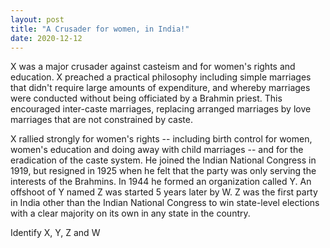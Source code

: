 ```yaml
---
layout: post
title: "A Crusader for women, in India!"
date: 2020-12-12
---
```


X was a major crusader against casteism and for women's rights and education. X preached a practical philosophy including simple marriages that didn't require large amounts of expenditure, and whereby marriages were conducted without being officiated by a Brahmin priest. This encouraged inter-caste marriages, replacing arranged marriages by love marriages that are not constrained by caste.

X rallied strongly for women's rights -- including birth control for women, women's education and doing away with child marriages -- and for the eradication of the caste system. He joined the Indian National Congress in 1919, but resigned in 1925 when he felt that the party was only serving the interests of the Brahmins. In 1944 he formed an organization called Y. An offshoot of Y named Z was started 5 years later by W. Z was the first party in India other than the Indian National Congress to win state-level elections with a clear majority on its own in any state in the country.

Identify X, Y, Z and W
